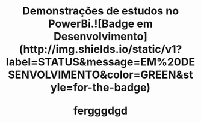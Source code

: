 <h1 align="center"> Demonstrações de estudos no PowerBi.![Badge em Desenvolvimento](http://img.shields.io/static/v1?label=STATUS&message=EM%20DESENVOLVIMENTO&color=GREEN&style=for-the-badge)
  
  
  fergggdgd

